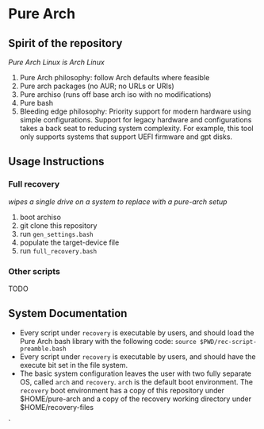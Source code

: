 # Pure Arch

## Spirit of the repository
*Pure Arch Linux is Arch Linux*

1. Pure Arch philosophy: follow Arch defaults where feasible
2. Pure arch packages (no AUR; no URLs or URIs)
3. Pure archiso (runs off base arch iso with no modifications)
4. Pure bash
5. Bleeding edge philosophy: Priority support for modern hardware using simple configurations. Support for legacy hardware and configurations takes a back seat to reducing system complexity. For example, this tool only supports systems that support UEFI firmware and gpt disks.

## Usage Instructions

### Full recovery
*wipes a single drive on a system to replace with a pure-arch setup*

1. boot archiso
2. git clone this repository
3. run `gen_settings.bash`
4. populate the target-device file
4. run `full_recovery.bash`

### Other scripts

TODO

## System Documentation

- Every script under `recovery` is executable by users, and should load the Pure Arch bash library with the following code:
	`source $PWD/rec-script-preamble.bash`
- Every script under `recovery` is executable by users, and should have the execute bit set in the file system.
- The basic system configuration leaves the user with two fully separate OS, called `arch` and `recovery`. `arch` is the default boot environment. The `recovery` boot environment has a copy of this repository under $HOME/pure-arch and a copy of the recovery working directory under $HOME/recovery-files

`
